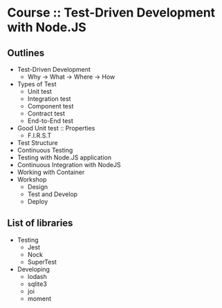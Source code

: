 # Course :: Test-Driven Development with Node.JS

## Outlines
* Test-Driven Development
  * Why -> What -> Where -> How
* Types of Test
  * Unit test
  * Integration test
  * Component test
  * Contract test
  * End-to-End test
* Good Unit test :: Properties
  * F.I.R.S.T
* Test Structure
* Continuous Testing
* Testing with Node.JS application
* Continuous Integration with NodeJS
* Working with Container
* Workshop
  * Design
  * Test and Develop
  * Deploy

## List of libraries
* Testing
  * Jest
  * Nock
  * SuperTest
* Developing
  * lodash
  * sqlite3
  * joi
  * moment
